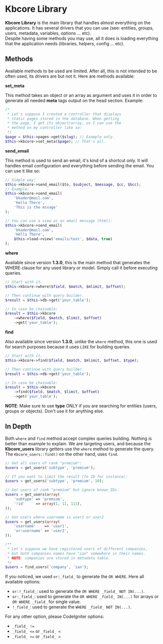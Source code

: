 # Kbcore Library

**Kbcore Library** is the main library that handles almost everything on the applications. It has several drivers that you can use (see: entities, groups, users, metadata, variables, options ... etc).  
Despite having some methods you may use, all it does is loading everything that the application needs (libraries, helpers, config ... etc).

## Methods
Available methods to be used are limited. After all, this is not intended to be often used, its drivers are but not it. Here are methods available:

**set_meta**

This method takes an object or an array as argument and uses it in order to generate all needed **meta** tags output on the head section. Example:
```php
/*
 * Let's suppose I created a controller that displays
 * static pages stored in the database. When getting
 * the page, I get its object/array, so I can use the
 * method on my controller like so:
 */
$page = $this->pages->get($slug); // Example only.
$this->kbcore->set_meta($page); // That's all.
```

**send_email**

This method is used to send an email, it's kind of a shortcut only. It will handles email configuration and everything before sending the email. You can use it like so:
```php
// Simple way:
$this->kbcore->send_email($to, $subject, $message, $cc, $bcc);
// Example:
$this->kbcore->send_email(
	'bkader@mail.com',
	'Hello There',
	'This is the mssage'
);

// You can use a view as an email message (html):
$this->kbcore->send_email(
	'bkader@mail.com',
	'Hello There',
	$this->load->view('emails/test', $data, true)
);
```

**where**

Available since version **1.3.0**, this is the main method that generates the WHERE clause for any used library or model. Simply call it before executing queries.  

```php
// Start with it.
$this->kbcore->where($field, $match, $mlimit, $offset);

// Then continue with query builder.
$result = $this->db->get('your_table');

// In case be chainable:
$result = $this->kbcore
	->where($field, $match, $limit, $offset)
	->get('your_table');
```

**find**

Also available since version **1.3.0**, unlike the `where` method, this one is used for search purposes because it uses `LIKE` for building queries.

```php
// Start with it.
$this->kbcore->find($field, $match, $mlimit, $offset, $type);

// Then continue with query builder.
$result = $this->db->get('your_table');

// In case be chainable:
$result = $this->kbcore
	->find($field, $match, $limit, $offset)
	->get('your_table');
```

**NOTE**: Make sure to use **type** ONLY if you are searching for entities (users, groups or objects). Don't use it for anything else.

## In Depth

Both `where` and `find` method accept complex queries building. Nothing is better than example to explain. We are targeting users, and because the **Kbcore_users** library getters use the `where` method to generate the query. The `Kbcore_users::find()` on the other hand, uses `find`.

```php
// Get all users of rank "premium":
$users = get_users('subtype', 'premium');

// If you want to limit the result (to 10 for instance):
$users = get_users('subtype', 'premium', 10);

// Get users of rank "premium" but ignore known IDs.
$users = get_users(array(
	'subtype' => 'premium',
	'!id'     => array(1, 11, 111),
));

// Get users where username is user1 or user2
$users = get_users(array(
	'username'    => 'user1',
	'or:username' => 'user2',
));

/**
 * Let's suppose we have registered users of different companies,
 * but both companies names have "ian" somewhere in their names.
 * NOTE: companies are stored in metadata table.
 */
$users = find_users('company', 'ian');
```

If you noticed, we used `or:_field_` to generate the `OR WHERE`. Here all available options:

* `or:!_field_`: used to generate the `OR WHERE _field_ NOT IN(...)`.
* `or:_field_`: used to generate the `OR WHERE _field_ IN(...)` for arrays or `OR WHERE _field_` for single value.
* `!_field_`: used to generate the `WHERE _field_ NOT IN(...)`.

For any other option, please CodeIgniter options:

* `_field_ !=`
* `_field_ <=` or `_field_ <`
* `_field_ >=` or `_field_ >`
